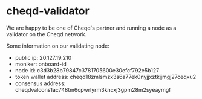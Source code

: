 # cheqd-validator

We are happy to be one of Cheqd's partner and running a node as a validator on the Cheqd network. 

Some information on our validating node: 
* public ip: 20.127.19.210
* moniker: onboard-id
* node id: c3d3b28b79847c3781705600e30efcf792e5b127
* token wallet address: cheqd18zmlsmzx3s6a77ek0nyjjxztkjjmgj27ceqxu2
* consensus address: cheqdvalcons1ac748tm6cpwrlyrm3kncxj3gpm28m2syeaymgf
